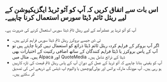## اس بات سے اتفاق کریں کہ آپ کو آٹو ٹریڈ ایگزیکیوشن کے لیے ریئل ٹائم ڈیٹا سورس استعمال کرنا چاہیے۔

آپ کو آٹو ٹریڈ پر عملدرآمد کے لیے ریئل ٹائم ڈیٹا سورس استعمال کرنے کی ضرورت ہے۔
- ٹی ڈی جیسے بروکرز ریئل ٹائم ڈیٹا سورس فراہم کرتے ہیں۔
- اگر آپ بروکر کے فراہم کردہ ریئل ٹائم ڈیٹا ذرائع کو استعمال نہیں کرنا چاہتے ہیں تو آپ کے پاس بروکرز یا ڈیٹا فراہم کنندگان کے ساتھ اضافی رکنیت کے اختیارات بھی ہیں۔ مثال میں Alpaca اور QuoteMedia ڈیٹا کے ذرائع شامل ہیں۔
- آپ کو یقینی بنانا چاہیے کہ آٹو ٹریڈ کے عمل کے دوران آپ کے پاس ریئل ٹائم قیمت کی تازہ کارییں ہو رہی ہیں۔ آپ موونگ مارک پرائس اور بولی/پوچھیں یا والیوم اپ ڈیٹس کے ذریعے اس کی تصدیق کر سکتے ہیں۔


